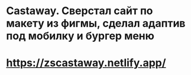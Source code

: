 # Castaway. Сверстал сайт по макету из фигмы, сделал адаптив под мобилку и бургер меню
# https://zscastaway.netlify.app/

